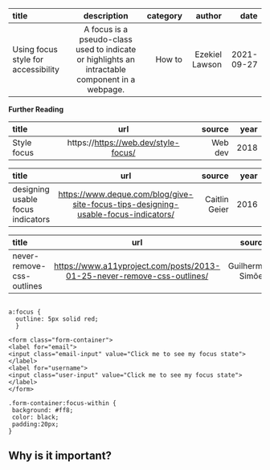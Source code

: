 | title       | description     | category     |  author     | date     |
| :------------- | :----------: | -----------: | -----------: |-----------: |
|  Using focus style for accessibility |  A focus is a pseudo-class used to indicate or highlights an intractable component in a webpage.     | How to    | Ezekiel Lawson   | 2021-09-27    | 

**Further Reading**

| title       | url    |   source    | year     |
| :------------- | :----------: | -----------: | -----------: | 
|  Style focus |  https://https://web.dev/style-focus/   | Web dev    |  2018   |  


| title       | url    |   source    | year     |
| :------------- | :----------: | -----------: | -----------: | 
|  designing usable focus indicators |  https://www.deque.com/blog/give-site-focus-tips-designing-usable-focus-indicators/  |  Caitlin Geier   |  2016   | 

| title       | url    |   source    | year     |
| :------------- | :----------: | -----------: | -----------: | 
|  never-remove-css-outlines |  https://www.a11yproject.com/posts/2013-01-25-never-remove-css-outlines/  |  Guilherme Simões   |  2013  | 


```

a:focus {
  outline: 5px solid red;
  }
```

```
<form class="form-container">
<label for="email">
<input class="email-input" value="Click me to see my focus state">
</label>
<label for="username">
<input class="user-input" value="Click me to see my focus state">
</label>
</form>

.form-container:focus-within {
 background: #ff8;
 color: black;
 padding:20px;
}
```

## Why is it important?
